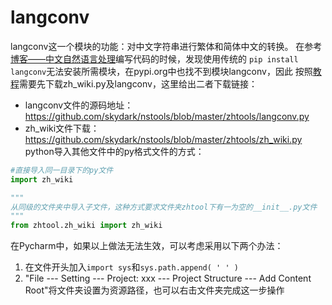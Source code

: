 # langconv
langconv这一个模块的功能：对中文字符串进行繁体和简体中文的转换。
在参考[博客——中文自然语言处理](https://asialee.blog.csdn.net/article/details/94208759)编写代码的时候，发现使用传统的
`pip install langconv`无法安装所需模块，在pypi.org中也找不到模块langconv，因此
按照[教程](https://www.cnblogs.com/qytang/p/5588205.html)需要先下载zh_wiki.py及langconv，这里给出二者下载链接：
- langconv文件的源码地址：https://github.com/skydark/nstools/blob/master/zhtools/langconv.py
- zh_wiki文件下载：https://github.com/skydark/nstools/blob/master/zhtools/zh_wiki.py
python导入其他文件中的py格式文件的方式：
```python
#直接导入同一目录下的py文件
import zh_wiki

"""
从同级的文件夹中导入子文件，这种方式要求文件夹zhtool下有一为空的__init__.py文件
"""
from zhtool.zh_wiki import zh_wiki
```
在Pycharm中，如果以上做法无法生效，可以考虑采用以下两个办法：
1. 在文件开头加入`import sys`和`sys.path.append( ' ' )`
2. "File --- Setting --- Project: xxx --- Project Structure --- Add Content Root"将文件夹设置为资源路径，也可以右击文件夹完成这一步操作